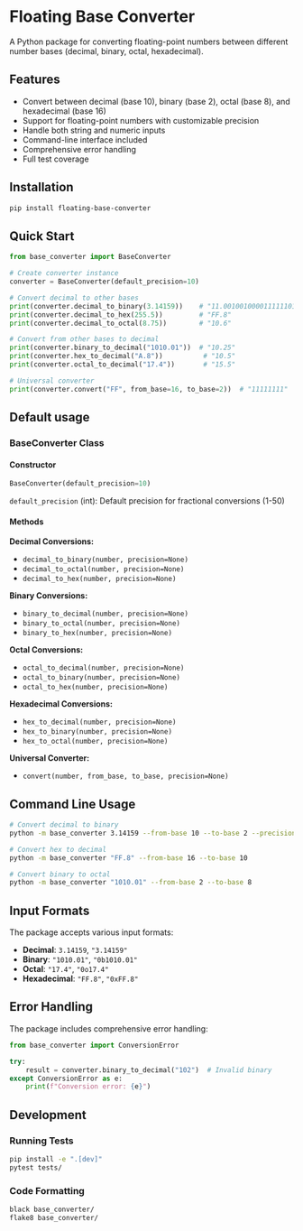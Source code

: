 # Floating Base Converter

A Python package for converting floating-point numbers between different number bases (decimal, binary, octal, hexadecimal).

## Features

- Convert between decimal (base 10), binary (base 2), octal (base 8), and hexadecimal (base 16)
- Support for floating-point numbers with customizable precision
- Handle both string and numeric inputs
- Command-line interface included
- Comprehensive error handling
- Full test coverage

## Installation

```bash
pip install floating-base-converter
```

## Quick Start

```python
from base_converter import BaseConverter

# Create converter instance
converter = BaseConverter(default_precision=10)

# Convert decimal to other bases
print(converter.decimal_to_binary(3.14159))    # "11.001001000011111101101"
print(converter.decimal_to_hex(255.5))         # "FF.8"
print(converter.decimal_to_octal(8.75))        # "10.6"

# Convert from other bases to decimal
print(converter.binary_to_decimal("1010.01"))  # "10.25"
print(converter.hex_to_decimal("A.8"))          # "10.5"
print(converter.octal_to_decimal("17.4"))       # "15.5"

# Universal converter
print(converter.convert("FF", from_base=16, to_base=2))  # "11111111"
```

## Default usage

### BaseConverter Class

#### Constructor
```python
BaseConverter(default_precision=10)
```

`default_precision` (int): Default precision for fractional conversions (1-50)

#### Methods

**Decimal Conversions:**
- `decimal_to_binary(number, precision=None)`
- `decimal_to_octal(number, precision=None)`
- `decimal_to_hex(number, precision=None)`

**Binary Conversions:**
- `binary_to_decimal(number, precision=None)`
- `binary_to_octal(number, precision=None)`
- `binary_to_hex(number, precision=None)`

**Octal Conversions:**
- `octal_to_decimal(number, precision=None)`
- `octal_to_binary(number, precision=None)`
- `octal_to_hex(number, precision=None)`

**Hexadecimal Conversions:**
- `hex_to_decimal(number, precision=None)`
- `hex_to_binary(number, precision=None)`
- `hex_to_octal(number, precision=None)`

**Universal Converter:**
- `convert(number, from_base, to_base, precision=None)`

## Command Line Usage

```bash
# Convert decimal to binary
python -m base_converter 3.14159 --from-base 10 --to-base 2 --precision 8

# Convert hex to decimal
python -m base_converter "FF.8" --from-base 16 --to-base 10

# Convert binary to octal
python -m base_converter "1010.01" --from-base 2 --to-base 8
```

## Input Formats

The package accepts various input formats:

- **Decimal**: `3.14159`, `"3.14159"`
- **Binary**: `"1010.01"`, `"0b1010.01"`
- **Octal**: `"17.4"`, `"0o17.4"`
- **Hexadecimal**: `"FF.8"`, `"0xFF.8"`

## Error Handling

The package includes comprehensive error handling:

```python
from base_converter import ConversionError

try:
    result = converter.binary_to_decimal("102")  # Invalid binary
except ConversionError as e:
    print(f"Conversion error: {e}")
```

## Development

### Running Tests

```bash
pip install -e ".[dev]"
pytest tests/
```

### Code Formatting

```bash
black base_converter/
flake8 base_converter/
```